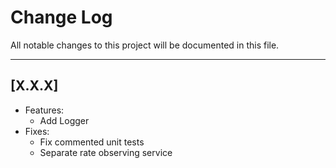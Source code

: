 # Change Log
All notable changes to this project will be documented in this file.

---
## [X.X.X]
* Features:
	* Add Logger
* Fixes:
	* Fix commented unit tests
	* Separate rate observing service
